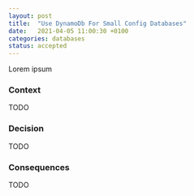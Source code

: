 ```yaml
---
layout: post
title:  "Use DynamoDb For Small Config Databases"
date:   2021-04-05 11:00:30 +0100
categories: databases
status: accepted
---
```


Lorem ipsum

### Context

TODO

### Decision

TODO

### Consequences

TODO
